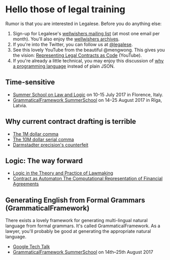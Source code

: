 # Hello those of legal training

Rumor is that you are interested in Legalese.  Before you do anything else:

1. Sign-up for Legalese's [wellwishers mailing list](http://wellwishers.lists.legalese.com) (at most one email per month).  You'll also enjoy the [wellwishers archives](https://groups.google.com/a/lists.legalese.com/forum/#%21forum/wellwishers).
2. If you're into the Twitter, you can follow us at [@legalese](http://twitter.com/legalese).
3. See this lovely YouTube from the beautiful @mengwong.  This gives you the vision: [Representing Legal Contracts as Code](https://www.youtube.com/watch?v=RNm1aY-Umew) (YouTube).
4. If you're already a little technical, you may enjoy this discussion of [why a programming language](https://medium.com/@Legalese/code-is-law-is-code-4492c864f33f) instead of plain JSON. 


## Time-sensitive
* [Summer School on Law and Logic](https://lawandlogic.org/) on 10-15 July 2017 in Florence, Italy.
* [GrammaticalFramework SummerSchool](http://school.grammaticalframework.org/2017/) on 14–25 August 2017 in Rīga, Latvia.


## Why current contract drafting is terrible
* [The 1M dollar comma](http://www.nytimes.com/2006/10/25/business/worldbusiness/25comma.html)
* [The 10M dollar serial comma](http://www.newyorker.com/culture/culture-desk/a-few-words-about-that-ten-million-dollar-serial-comma)
* [Darmstadter precision's counterfeit](https://dl.dropboxusercontent.com/u/3308162/darmstadter%20precision's%20counterfeit%2025758526.pdf)


## Logic: The way forward
* [Logic in the Theory and Practice of Lawmaking](https://dl.dropboxusercontent.com/u/3308162/Logic%20in%20the%20Theory%20and%20Practice%20of%20Lawmaking.pdf)
* [Contract as Automaton The Computational Representation of Financial Agreements](https://financialresearch.gov/working-papers/files/OFRwp-2015-04_Contract-as-Automaton-The-Computational-Representation-of-Financial-Agreements.pdf)


## Generating English from Formal Grammars (GrammaticalFramework)
There exists a lovely framework for generating multi-lingual natural language from formal grammars.  It's called GrammaticalFramework.  As a lawyer, you'll probably be good at generating the appropriate natural language.
* [Google Tech Talk](https://www.youtube.com/watch?v=x1LFbDQhbso)
* [GrammaticalFramework SummerSchool](http://school.grammaticalframework.org/2017/) on 14th–25th August 2017

